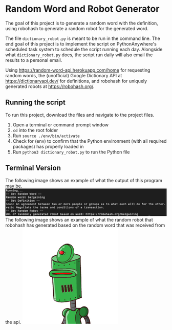 # Random Word and Robot Generator
The goal of this project is to generate a random word with the definition, using robohash to generate a random robot for the generated word. 

The file ```dictionary_robot.py``` is meant to be run in the command line.
The end goal of this project is to implement the script on PythonAnywhere's scheduled task system to schedule the script running each day. Alongside what ```dictionary_robot.py``` does, the script run daily will also email the results to a personal email.

Using https://random-word-api.herokuapp.com/home for requesting random words, the (unofficial) Google Dictionary API at https://dictionaryapi.dev/ for definitions, and robohash for uniquely generated robots at https://robohash.org/.

## Running the script
To run this project, download the files and navigate to the project files.
1. Open a terminal or command prompt window
2. ```cd``` into the root folder
3. Run ```source ./env/bin/activate```
4. Check for (env) to confirm that the Python environment (with all required packages) has properly loaded in 
5. Run ```python3 dictionary_robot.py``` to run the Python file

## Terminal Version
The following image shows an example of what the output of this program may be.
![alt text](terminal_output.png)
The following image shows an example of what the random robot that robohash has generated based on the random word that was received from the api.
![alt text](bargaining.png)
